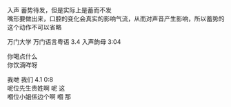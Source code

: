 

入声  蓄势待发，但是实际上是蓄而不发   
嘴形要做出来，口腔的变化会真实的影响气流，从而对声音产生影响，所以蓄势的这个动作不可以省略  

万门大学  万门语言粤语  3.4  入声韵母  3:04   

你喝点什么  
你饮滴咩呀  

我哋  我们  4.1 0:8   
呢位先生贵姓啊  呢  这  
嗰位小姐係边个啊  嗰  那  



 




